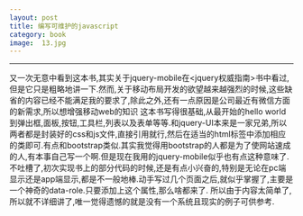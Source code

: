 ```yaml
---
layout: post
title: 编写可维护的javascript
category: book
image:  13.jpg
---
```


---
   又一次无意中看到这本书,其实关于jquery-mobile在<jquery权威指南>书中看过,但是它只是粗略地讲一下.然而,关于移动布局开发的欲望越来越强烈的时候,这些缺省的内容已经不能满足我的要求了,除此之外,还有一点原因是公司最近有微信方面的新需求,所以想增强移动web的知识
      这本书写得很基础,从最开始的hello world到弹出框,面板,按钮,工具栏,列表以及表单等等.和jquery-UI本来是一家兄弟,所以两者都是封装好的css和js文件,直接引用就行,然后在适当的html标签中添加相应的类即可.有点和bootstrap类似.其实我觉得用bootstrap的人都是为了使网站速成的人,有本事自己写一个啊.但是现在我用的jquery-mobile似乎也有点这种意味了.
      不吐槽了,初次实现书上的部分代码的时候,还是有点小兴奋的,特别是无论在pc端显示还是app端显示,都是不一般地棒.动手写过几个页面之后,就似乎掌握了,主要是一个神奇的data-role.只要添加上这个属性,那么啥都来了.
   所以由于内容太简单了,所以就不详细讲了,唯一觉得遗憾的就是没有一个系统且现实的例子可供参考.